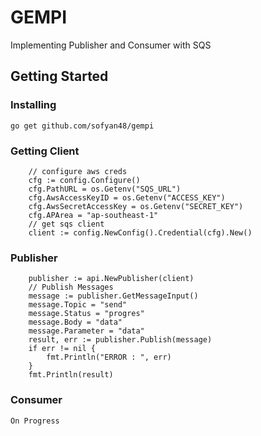 # GEMPI
Implementing Publisher and Consumer with SQS
## Getting Started

### Installing
```
go get github.com/sofyan48/gempi
```
### Getting Client
```
	// configure aws creds
	cfg := config.Configure()
	cfg.PathURL = os.Getenv("SQS_URL")
	cfg.AwsAccessKeyID = os.Getenv("ACCESS_KEY")
	cfg.AwsSecretAccessKey = os.Getenv("SECRET_KEY")
	cfg.APArea = "ap-southeast-1"
	// get sqs client
	client := config.NewConfig().Credential(cfg).New()
```
### Publisher
```
    publisher := api.NewPublisher(client)
	// Publish Messages
	message := publisher.GetMessageInput()
	message.Topic = "send"
	message.Status = "progres"
	message.Body = "data"
	message.Parameter = "data"
	result, err := publisher.Publish(message)
	if err != nil {
		fmt.Println("ERROR : ", err)
	}
	fmt.Println(result)
```
### Consumer
```
On Progress
```